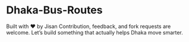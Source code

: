 # Dhaka-Bus-Routes
Built with ❤️ by Jisan Contribution, feedback, and fork requests are welcome. Let’s build something that actually helps Dhaka move smarter.
